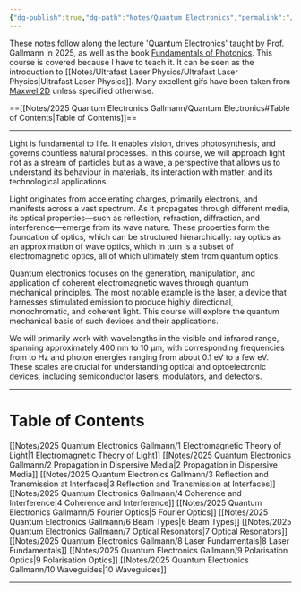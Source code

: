 ```yaml
---
{"dg-publish":true,"dg-path":"Notes/Quantum Electronics","permalink":"/notes/quantum-electronics/","dgShowBacklinks":"false","dgShowLocalGraph":true,"dgShowInlineTitle":true,"dgShowToc":"false","updated":"2025-05-30T12:20:29.246+02:00"}
---
```


 These notes follow along the lecture 'Quantum Electronics' taught by Prof. Gallmann in 2025, as well as the book [Fundamentals of Photonics](https://onlinelibrary.wiley.com/doi/book/10.1002/0471213748). This course is covered because I have to teach it. It can be seen as the introduction to [[Notes/Ultrafast Laser Physics/Ultrafast Laser Physics\|Ultrafast Laser Physics]]. Many excellent gifs have been taken from [Maxwell2D](https://www.met.reading.ac.uk/clouds/maxwell/) unless specified otherwise. 

==[[Notes/2025 Quantum Electronics Gallmann/Quantum Electronics#Table of Contents\|Table of Contents]]==

---
Light is fundamental to life. It enables vision, drives photosynthesis, and governs countless natural processes. In this course, we will approach light not as a stream of particles but as a wave, a perspective that allows us to understand its behaviour in materials, its interaction with matter, and its technological applications.

Light originates from accelerating charges, primarily electrons, and manifests across a vast spectrum. As it propagates through different media, its optical properties—such as reflection, refraction, diffraction, and interference—emerge from its wave nature. These properties form the foundation of optics, which can be structured hierarchically: ray optics as an approximation of wave optics, which in turn is a subset of electromagnetic optics, all of which ultimately stem from quantum optics.

Quantum electronics focuses on the generation, manipulation, and application of coherent electromagnetic waves through quantum mechanical principles. The most notable example is the laser, a device that harnesses stimulated emission to produce highly directional, monochromatic, and coherent light. This course will explore the quantum mechanical basis of such devices and their applications.

We will primarily work with wavelengths in the visible and infrared range, spanning approximately $400$ nm to $10$ μm, with corresponding frequencies from to Hz and photon energies ranging from about 0.1 eV to a few eV. These scales are crucial for understanding optical and optoelectronic devices, including semiconductor lasers, modulators, and detectors.

---
# Table of Contents

[[Notes/2025 Quantum Electronics Gallmann/1 Electromagnetic Theory of Light\|1 Electromagnetic Theory of Light]]
[[Notes/2025 Quantum Electronics Gallmann/2 Propagation in Dispersive Media\|2 Propagation in Dispersive Media]]
[[Notes/2025 Quantum Electronics Gallmann/3 Reflection and Transmission at Interfaces\|3 Reflection and Transmission at Interfaces]]
[[Notes/2025 Quantum Electronics Gallmann/4 Coherence and Interference\|4 Coherence and Interference]]
[[Notes/2025 Quantum Electronics Gallmann/5 Fourier Optics\|5 Fourier Optics]]
[[Notes/2025 Quantum Electronics Gallmann/6 Beam Types\|6 Beam Types]]
[[Notes/2025 Quantum Electronics Gallmann/7 Optical Resonators\|7 Optical Resonators]] 
[[Notes/2025 Quantum Electronics Gallmann/8 Laser Fundamentals\|8 Laser Fundamentals]]
[[Notes/2025 Quantum Electronics Gallmann/9 Polarisation Optics\|9 Polarisation Optics]]
[[Notes/2025 Quantum Electronics Gallmann/10 Waveguides\|10 Waveguides]]

---